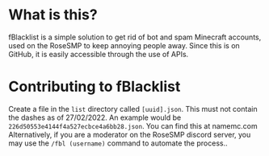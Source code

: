 # What is this?
fBlacklist is a simple solution to get rid of bot and spam Minecraft accounts, used on the RoseSMP to keep annoying people away. Since this is on GitHub, it is easily accessible through the use of APIs.
# Contributing to fBlacklist
Create a file in the `list` directory called `[uuid].json`. This must not contain the dashes as of 27/02/2022. An example would be `226d50553e4144f4a527ecbce4a6bb28.json`. You can find this at namemc.com Alternatively, if you are a moderator on the RoseSMP discord server, you may use the `/fbl (username)` command to automate the process..
